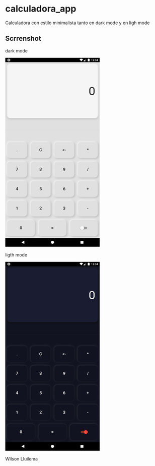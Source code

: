 # calculadora_app

Calculadora con estilo minimalista tanto en dark mode y en ligh mode 

## Scrrenshot

dark mode 

<img src="https://github.com/lODIN007l/calculator_app/blob/main/screenshot/screnC1.png" alt="alt text"  style="width:300px;height:600px">


ligth mode 


<img src="https://github.com/lODIN007l/calculator_app/blob/main/screenshot/screnC2.png" alt="alt text" style="width:300px;height:600px">





Wilson Lluilema 
